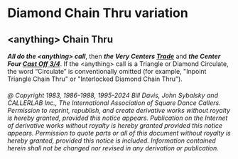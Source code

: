 
# Diamond Chain Thru variation

## \<anything> Chain Thru

***All do the \<anything> call***, then
***the Very Centers [Trade](../b2/trade.md)***
and ***the Center Four [Cast Off 3/4](../ms/cast_off_three_quarters.md)***. 
If the \<anything> call is a Triangle or Diamond
Circulate, the word “Circulate” is conventionally omitted 
(for example, "Inpoint Triangle Chain Thru" or 
"Interlocked Diamond Chain Thru").

###### @ Copyright 1983, 1986-1988, 1995-2024 Bill Davis, John Sybalsky and CALLERLAB Inc., The International Association of Square Dance Callers. Permission to reprint, republish, and create derivative works without royalty is hereby granted, provided this notice appears. Publication on the Internet of derivative works without royalty is hereby granted provided this notice appears. Permission to quote parts or all of this document without royalty is hereby granted, provided this notice is included. Information contained herein shall not be changed nor revised in any derivation or publication.
